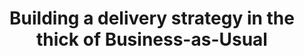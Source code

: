 ---
title: Building a delivery strategy in the thick of Business-as-Usual
description: Thinking and acting for the now and the not yet, so the future is better than the past
layout: section.njk
jumbotron: |
  With active client delivery projects demanding your time and attention, how can you construct a delivery strategy that's fit for purpose?

  And how do you pick up an existing delivery strategy, work out what's working and what isn't, and make improvements that stick?
pending: true
eleventyNavigation:
  key: Building a delivery strategy
  parent: Handbook
  root: Handbook
  order: 30
tags:
  - '#handbookPromoted'
---